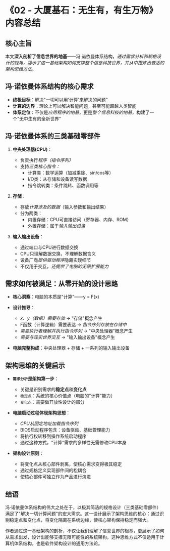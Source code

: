 # 《02 - 大厦基石：无生有，有生万物》内容总结

## 核心主旨
本文**深入剖析了信息世界的地基**——冯·诺依曼体系结构，*通过需求分析和规格设计的视角，揭示了这一基础架构如何支撑整个信息科技世界，并从中提炼出普适的架构思维方法*。

## 冯·诺依曼体系结构的核心需求

* **终极目标**：解决"一切可以用'计算'来解决的问题"
* **计算的边界**：理论上可以解决智能问题，甚至可能超越人类智能
* **体系定位**：不仅是*应用程序的地基*，更是*整个信息科技的地基*，构建了一个"无中生有的全新世界"

## 冯·诺依曼体系的三类基础零部件

1. **中央处理器(CPU)**：
   - 负责执行*程序（指令序列）*
   - 支持*三类核心指令：*
     * 计算类：数学运算（加减乘除、sin/cos等）
     * I/O类：从存储和设备读写数据
     * 指令跳转类：条件跳转、函数调用等

2. **存储**：
   - 存放*计算涉及的数据*（输入参数和输出结果）
   - 分为两类：
     * 内置存储：CPU可直接访问（寄存器、内存、ROM）
     * 外置存储：属于*输入输出设备*

3. **输入输出设备**：
   - 通过端口与CPU进行数据交换
   - CPU只理解数据交换，不理解数据含义
   - 设备厂商*提供驱动程序*隐藏实现细节
   - 不仅用于交互，*还提供了电脑的无限扩展能力*

## 需求如何被满足：从零开始的设计思路

* **核心洞察**：电脑的本质是"计算"——y = F(x)
* **设计推导**：
  - *x、y（数据）需要存放* → "存储"概念产生
  - F函数（计算逻辑）需要表达 → *指令序列存放在存储中*
  - *需要执行者理解并执行指令序列* → "中央处理器"概念产生
  - *需要与现实世界交互* → "输入输出设备"概念产生

* **电脑完整构成**：中央处理器 + 存储 + 一系列的输入输出设备

## 架构思维的关键启示

* **`需求分析`是架构第一步**：
  - 关键是识别需求的**稳定点**和**变化点**
  - `稳定点`：系统的核心价值点（电脑的"计算"能力）
  - `变化点`：需要做开放性设计的部分

* **电脑启动过程体现架构思想**：
  - *CPU从固定地址加载指令序列*
  - BIOS启动程序包含：设备驱动、基础管理能力
  - 将执行权转移到操作系统启动程序
  - 通过这种方式，"计算"需求的多样性无需修改CPU本身

* **架构设计原则**：
  - 将变化点从核心部件剥离，使核心需求变得极其稳定
  - 通过规格定义实现部件间的松耦合
  - 使核心部件可独立作为产品进行演进

## 结语

冯·诺依曼体系结构的伟大之处在于，以极其简洁的规格设计（三类基础零部件）满足了"解决一切计算问题"的宏大需求。这一设计展示了架构思维的核心：通过识别稳定点和变化点，将变化隔离在系统边缘，使核心架构保持稳定而强大。

作者通过这一基础架构的剖析，不仅让我们理解了信息世界的根基，更展示了如何从需求出发，设计出能够支撑无限可能性的系统架构。这种思维方式不仅适用于计算机体系结构，也是软件架构设计的通用方法论。